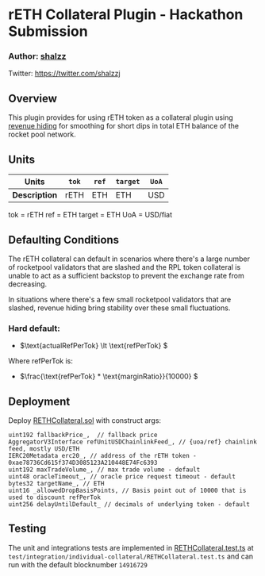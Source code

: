 # rETH Collateral Plugin - Hackathon Submission
### Author: [shalzz](https://github.com/shalzz) 
Twitter: https://twitter.com/shalzzj

## Overview
This plugin provides for using rETH token as a collateral plugin using 
[revenue hiding][1] for smoothing for short dips in total ETH balance of the rocket pool
network.

## Units

| **Units**       | `tok`      | `ref`                                                   | `target` | `UoA` |
|-----------------|------------|---------------------------------------------------------|----------|-------|
| **Description** | rETH | ETH  | ETH | USD   |

tok = rETH
ref = ETH
target = ETH
UoA = USD/fiat

## Defaulting Conditions

The rETH collateral can default in scenarios where there's a large number of
rocketpool validators that are slashed and the RPL token collateral is unable
to act as a sufficient backstop to prevent the exchange rate from decreasing.

In situations where there's a few small rocketpool validators that are slashed, revenue
hiding bring stability over these small fluctuations.

### Hard default:

- $\text{actualRefPerTok}  \lt \text{refPerTok} $

Where refPerTok is:
- $\frac{\text{refPerTok} * \text{marginRatio}}{10000} $

## Deployment

Deploy [RETHCollateral.sol](./RETHCollateral.sol) with construct args: 

```
uint192 fallbackPrice_,  // fallback price
AggregatorV3Interface refUnitUSDChainlinkFeed_, // {uoa/ref} chainlink feed, mostly USD/ETH
IERC20Metadata erc20_, // address of the rETH token - 0xae78736Cd615f374D3085123A210448E74Fc6393
uint192 maxTradeVolume_, // max trade volume - default
uint48 oracleTimeout_, // oracle price request timeout - default
bytes32 targetName_, // ETH
uint16 _allowedDropBasisPoints, // Basis point out of 10000 that is used to discount refPerTok
uint256 delayUntilDefault_ // decimals of underlying token - default
```

## Testing
The unit and integrations tests are implemented in
[RETHCollateral.test.ts](../../../test/integration/individual-collateral/RETHCollateral.test.ts) at 
`test/integration/individual-collateral/RETHCollateral.test.ts`
and can run with the default blocknumber `14916729`

[1]: https://github.com/reserve-protocol/protocol/blob/master/docs/collateral.md#revenue-hiding
